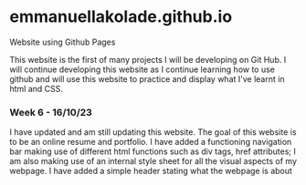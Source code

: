 # emmanuellakolade.github.io
Website using Github Pages

This website is the first of many projects I will be developing on Git Hub. I will continue developing this website as I continue learning how to use github and will use this website to practice and display what I've learnt in html and CSS.
### Week 6 - 16/10/23
I have updated and am still updating this website. The goal of this website is to be an online resume and portfolio. I have added a functioning navigation bar making use of different html functions such as div tags, href attributes; I am also making use of an internal style sheet for all the visual aspects of my webpage. I have added a simple header stating what the webpage is about 
